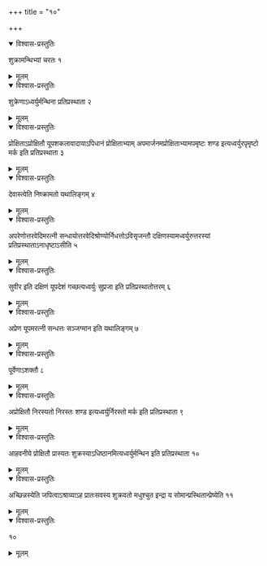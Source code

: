 +++
title = "१०"

+++


<details open><summary>विश्वास-प्रस्तुतिः</summary>

शुक्रामन्थिभ्यां चरतः १
</details>

<details><summary>मूलम्</summary>

शुक्रामन्थिभ्यां चरतः १
</details>


<details open><summary>विश्वास-प्रस्तुतिः</summary>

शुक्रेणाऽध्वर्युर्मन्थिना प्रतिप्रस्थाता २
</details>

<details><summary>मूलम्</summary>

शुक्रेणाऽध्वर्युर्मन्थिना प्रतिप्रस्थाता २
</details>


<details open><summary>विश्वास-प्रस्तुतिः</summary>

प्रोक्षिताऽप्रोक्षितौ यूपशकलावादायाऽपिधानं प्रोक्षिताभ्याम् अपमार्जनमप्रोक्षिताभ्यामपमृष्टः शण्ड इत्यध्वर्युरपृमृष्टो मर्क इति प्रतिप्रस्थाता ३
</details>

<details><summary>मूलम्</summary>

प्रोक्षिताऽप्रोक्षितौ यूपशकलावादायाऽपिधानं प्रोक्षिताभ्याम् अपमार्जनमप्रोक्षिताभ्यामपमृष्टः शण्ड इत्यध्वर्युरपृमृष्टो मर्क इति प्रतिप्रस्थाता ३
</details>


<details open><summary>विश्वास-प्रस्तुतिः</summary>

देवास्त्वेति निष्क्रामतो यथालिङ्गम् ४
</details>

<details><summary>मूलम्</summary>

देवास्त्वेति निष्क्रामतो यथालिङ्गम् ४
</details>


<details open><summary>विश्वास-प्रस्तुतिः</summary>

अपरेणोत्तरवेदिमरत्नी सन्धायोत्तरवेदिश्रोण्योर्निधत्तोऽविसृजन्तौ दक्षिणस्यामध्वर्युरुत्तरस्यां प्रतिप्रस्थाताऽनाधृष्टाऽसीति ५
</details>

<details><summary>मूलम्</summary>

अपरेणोत्तरवेदिमरत्नी सन्धायोत्तरवेदिश्रोण्योर्निधत्तोऽविसृजन्तौ दक्षिणस्यामध्वर्युरुत्तरस्यां प्रतिप्रस्थाताऽनाधृष्टाऽसीति ५
</details>


<details open><summary>विश्वास-प्रस्तुतिः</summary>

सुवीर इति दक्षिणं यूपदेशं गच्छत्यध्वर्युः सुप्रजा इति प्रतिप्रस्थातोत्तरम् ६
</details>

<details><summary>मूलम्</summary>

सुवीर इति दक्षिणं यूपदेशं गच्छत्यध्वर्युः सुप्रजा इति प्रतिप्रस्थातोत्तरम् ६
</details>


<details open><summary>विश्वास-प्रस्तुतिः</summary>

अप्रेण यूपमरत्नी सन्धत्तः सञ्जग्मान इति यथालिङ्गम् ७
</details>

<details><summary>मूलम्</summary>

अप्रेण यूपमरत्नी सन्धत्तः सञ्जग्मान इति यथालिङ्गम् ७
</details>


<details open><summary>विश्वास-प्रस्तुतिः</summary>

पूर्वेणाऽशक्तौ ८
</details>

<details><summary>मूलम्</summary>

पूर्वेणाऽशक्तौ ८
</details>


<details open><summary>विश्वास-प्रस्तुतिः</summary>

 अप्रोक्षितौ निरस्यतो निरस्तः शण्ड इत्यध्वर्युर्निरस्तो मर्क इति प्रतिप्रस्थाता ९
</details>

<details><summary>मूलम्</summary>

 अप्रोक्षितौ निरस्यतो निरस्तः शण्ड इत्यध्वर्युर्निरस्तो मर्क इति प्रतिप्रस्थाता ९
</details>


<details open><summary>विश्वास-प्रस्तुतिः</summary>

आहवनीये प्रोक्षितौ प्रास्यतः शुक्रस्याऽधिष्ठानमित्यध्वर्युर्मन्थिन इति प्रतिप्रस्थाता १०
</details>

<details><summary>मूलम्</summary>

आहवनीये प्रोक्षितौ प्रास्यतः शुक्रस्याऽधिष्ठानमित्यध्वर्युर्मन्थिन इति प्रतिप्रस्थाता १०
</details>


<details open><summary>विश्वास-प्रस्तुतिः</summary>

अच्छिन्नस्येति जपित्वाऽश्राव्याऽह प्रातःसवस्य शुक्रवतो मधुश्चुत इन्द्रा य सोमान्प्रस्थितान्प्रेष्येति ११
</details>

<details><summary>मूलम्</summary>

अच्छिन्नस्येति जपित्वाऽश्राव्याऽह प्रातःसवस्य शुक्रवतो मधुश्चुत इन्द्रा य सोमान्प्रस्थितान्प्रेष्येति ११
</details>


<details open><summary>विश्वास-प्रस्तुतिः</summary>

१०
</details>

<details><summary>मूलम्</summary>

१०
</details>
  
  
